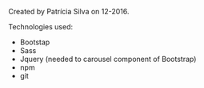 Created by Patrícia Silva on 12-2016.


Technologies used:
- Bootstap
- Sass
- Jquery (needed to carousel component of Bootstrap)
- npm
- git
